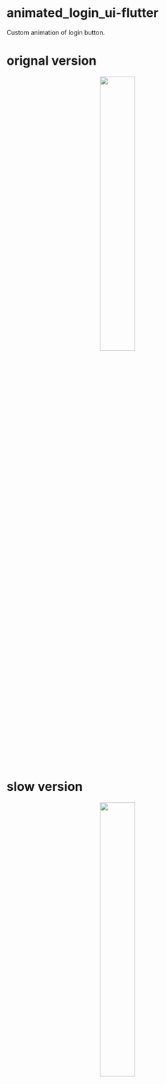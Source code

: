 # animated_login_ui-flutter

Custom animation of login button.

# orignal version

<p align="center">
  <img 
    width=40%
    height=40%
    src="https://user-images.githubusercontent.com/101565812/170466395-d2f4558a-6691-470d-bfc5-556e57c91fbf.gif" >
</p>

# slow version

<p align="center">
  <img 
    width=40%
    height=40%
    src="https://user-images.githubusercontent.com/101565812/170464770-c6a84724-a77b-4b1a-a3c7-076e8b9202e4.gif" >
</p>
